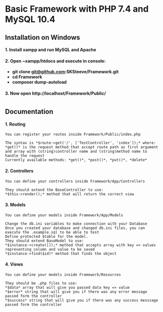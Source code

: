 # Basic Framework with PHP 7.4 and MySQL 10.4

## Installation on Windows

#### 1. Install xampp and run MySQL and Apache
#### 2. Open ~xampp/htdocs and execute in console:
  
* **git clone git@github.com:SKSteeve/Framework.git**
* **cd Framework**
* **composer dump-autoload**

#### 3. Now open http://localhost/Framework/Public/

#

## Documentation

#### 1. Routing
	You can register your routes inside Framework/Public/index.php
	
	The syntax is *$route->get('/', ['TestController', 'index']);* where:
	*get()* is the request method that accept route path as first argument and array with (string)controller name and (string)method name to handle the request
	Currently available methods: *get()*, *post()*, *put()*, *delete*
#### 2. Controllers
	You can define your controllers inside Framework/App/Controllers
	
	They should extend the BaseController to use:
	*$this->render();* method that will return the correct view

#### 3. Models
	You can define your models inside Framework/App/Models
	
	Change the db.ini variables to make connection with your Database
	Once you created your database and changed db.ini files, you can execute the .example.sql to be able to test
	Define protected $table for the model.
	They should extend BaseModel to use:
	*$instance->create([]);* method that accepts array with key => values representing column and value to be saved 
	*$instance->find($id)* method that finds the object
	
#### 4. Views
	You can define your models inside Framework/Resources
	
	They should be .php files to use:
	*$data* array that will give you passed data key => value
	*$error* string that will give you if there was any error message passed form the controller
	*$success* string that will give you if there was any success messsage passed form the controller
